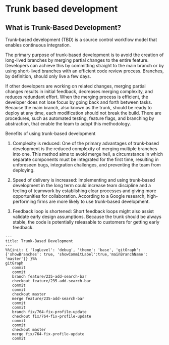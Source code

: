 # Trunk based development


## What is Trunk-Based Development?
Trunk-based development (TBD) is a source control workflow model that enables continuous integration.

The primary purpose of trunk-based development is to avoid the creation of long-lived branches by merging partial changes to the entire feature. Developers can achieve this by committing straight to the main branch or by using short-lived branches with an efficient code review process. Branches, by definition, should only live a few days.

If other developers are working on related changes, merging partial changes results in initial feedback, decreases merging complexity, and reduces redundant effort. When the merging process is efficient, the developer does not lose focus by going back and forth between tasks. Because the main branch, also known as the trunk, should be ready to deploy at any time, each modification should not break the build. There are procedures, such as automated testing, feature flags, and branching by abstraction, that enable the team to adopt this methodology.

Benefits of using trunk-based development
1. Complexity is reduced: One of the primary advantages of trunk-based development is the reduced complexity of merging multiple branches into one. This method aims to avoid merge hell, a circumstance in which separate components must be integrated for the first time, resulting in unforeseen bugs, integration challenges, and preventing the team from deploying.

2. Speed of delivery is increased: Implementing and using trunk-based development in the long term could increase team discipline and a feeling of teamwork by establishing clear processes and giving more opportunities for collaboration. According to a Google research, high-performing firms are more likely to use trunk-based development.

3. Feedback loop is shortened: Short feedback loops might also assist validate early design assumptions. Because the trunk should be always stable, the code is potentially releasable to customers for getting early feedback.


```mermaid
---
title: Trunk-Based Development
---
%%{init: { 'logLevel': 'debug', 'theme': 'base', 'gitGraph': {'showBranches': true, 'showCommitLabel':true,'mainBranchName': 'master'}} }%%
gitGraph
   commit
   commit
   branch feature/235-add-search-bar
   checkout feature/235-add-search-bar
   commit
   commit
   checkout master
   merge feature/235-add-search-bar
   commit
   commit
   branch fix/764-fix-profile-update
   checkout fix/764-fix-profile-update
   commit
   commit
   checkout master
   merge fix/764-fix-profile-update
   commit
```
